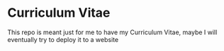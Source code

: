# Curriculum Vitae

This repo is meant just for me to have my Curriculum Vitae, maybe I will eventually try to deploy it to a website